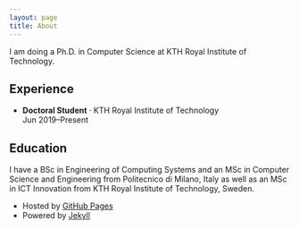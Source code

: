```yaml
---
layout: page
title: About
---
```


I am doing a Ph.D. in Computer Science at KTH Royal Institute of Technology.

<div id="waffle"></div>

## Experience

<ul>
  <li>
    <p>
      <strong>Doctoral Student</strong> · KTH Royal Institute of Technology
      <br>
      Jun 2019&ndash;Present
    </p>
  </li>
</ul>
  
## Education

I have a BSc in Engineering of Computing Systems and an MSc in Computer Science and Engineering from Politecnico di Milano, Italy as well as an MSc in ICT Innovation from KTH Royal Institute of Technology, Sweden.

* Hosted by [GitHub Pages](https://pages.github.com/)
* Powered by [Jekyll](https://jekyllrb.com/)
